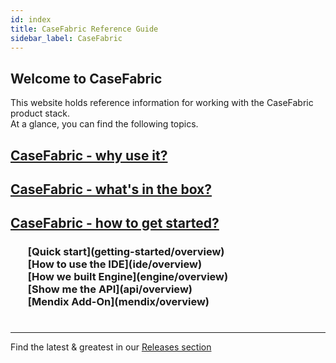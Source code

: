 ```yaml
---
id: index
title: CaseFabric Reference Guide
sidebar_label: CaseFabric
---
```

## Welcome to CaseFabric
This website holds reference information for working with the CaseFabric product stack.
<br/>
At a glance, you can find the following topics.

## [CaseFabric - why use it?](overview/why-casefabric)
## [CaseFabric - what's in the box?](overview/product-overview)
## [CaseFabric - how to get started?](overview/product-overview)
<h3>
    <ul style="list-style-type:none">
        <li>[Quick start](getting-started/overview)</li>
        <li>[How to use the IDE](ide/overview)</li>
        <li>[How we built Engine](engine/overview)</li>
        <li>[Show me the API](api/overview)</li>
        <li>[Mendix Add-On](mendix/overview)</li>
    </ul>
</h3>

<h1></h1>
<hr />

Find the latest & greatest in our [Releases section](release/overview)
